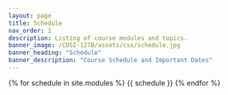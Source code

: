 ```yaml
---
layout: page
title: Schedule
nav_order: 1
description: Listing of course modules and topics.
banner_image: /COSI-127B/assets/css/schedule.jpg
banner_heading: "Schedule"
banner_description: "Course Schedule and Important Dates"
---
```


{% for schedule in site.modules %}
{{ schedule }}
{% endfor %}